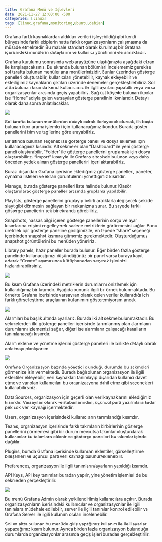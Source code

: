 ```yaml
---
title: Grafana Menü ve İşlevleri
date: 2021-11-27 12:00:00 -500
categories: [linux]
tags: [linux,grafana,monitoring,ubuntu,debian]
---
```

Grafana farklı kaynaklardan aldıkları verileri işleyebildiği gibi kendi bünyesinde farklı ekiplerin hatta farklı organizasyonların çalışmasına da müsade etmektedir. Bu makale standart olarak kurulmuş bir Grafana içerisindeki menülerin detaylarını ve kullanıcı yönetimini ele almaktadır.

Grafana kurulumu sonrasında web arayüzüne ulaştığınızda aşağıdaki ekran ile karşılaşacaksınız. Bu ekranda bulunan bölümleri incelememiz gerekise sol tarafta bulunan menüler ana menülerimizidir. Bunlar üzerinden gösterge panelleri oluşturabilir, kullanıcıları yönetebilir, kaynak ekleyebilir ve eklediğimiz kaynakların çıktıları üzerinde denemeler gerçekleştirebiliriz. Sol altta bulunan kısımda kendi kullanıcımız ile ilgili ayarları yapabilir veya varsa organizasyonlar arasında geçiş yapabiliriz. Sağ üst köşede bulunan ikonlar ise “Home” adıyla gelen varsayılan gösterge panelinin ikonlarıdır. Detaylı olarak daha sonra anlatılacaklar.

<img src="{{ 'assets/pic/2021-11-27-grafana-menu-01.png' | relative_url }}" />

Sol tarafta bulunan menülerden detaylı oalrak ilerleyecek olursak, ilk başta bulunan ikon arama işlemleri için kullanacağımız ikondur. Burada göster panellerini isim ve tag’lerine göre arayabiliriz.


Bir altında bulunan seçenek ise gösterge paneli ve dosya eklemek için kullanacağımız kısımdır. Alt sekmeler olan “Dashboard” ile yeni gösterge paneli oluşturabilir, “Folder” ile gösterge panellerini gruplamak için dosya oluşturabiliriz. “İmport” kısmıyla ile Grafana sitesinde bulunan veya daha önceden yedek alınan gösterge panellerini içeri aktarabiliriz.


Burası dışarıdan Grafana içerisine eklediğimiz gösterge panelleri, paneller, oynatma listeleri ve ekran görüntülerini yönettiğimiz kısımdır.

Manage, burada gösterge panelleri liste halinde bulunur. Klasör oluşturularak gösterge paneller arasında gruplama yapılabilir.

Playlists, gösterge panellerini gruplayıp belirli aralıklarla değişecek şekilde slayt gibi dönmesini sağlayan bir mekanizma sunar. Bu sayede farklı gösterge panellerini tek bir ekranda görebiliriz.

Snapshots, hassas bilgi içeren gösterge panellerinin sorgu ve ayar kısımlarına erişimi engelleyerek sadece metriklerin görünmesini sağlar. Bunu üretmek için gösterge paneline girdiğimizde, en tepede “share” seçeneği içerisinden snapshot kısmına gitmemiz gerekmektedir. Oluşturduğumuz snapshot görüntülerini bu menüden yönetiriz.

Library panels, hazır paneller burada bulunur. Eğer birden fazla gösterge panelinde kullanacağınızı düşündüğünüz bir panel varsa buraya kayıt ederek “Create” aşamasında kütüphaneden seçerek işlerinizi hızlandırabilirsiniz.

<img src="{{ 'assets/pic/2021-11-27-grafana-menu-02.png' | relative_url }}" />


Bu kısım Grafana üzerindeki metriklerin durumlarını önizlemek için kullandığımız bir kısımdır. Aşağıda bununla ilgili bir örnek bulunmaktadır. Bu örnekte Grafana içerisinde varsayılan olarak gelen veriler kullanıldığı için farklı görselleştirme araçlarının kullanımını gösteremiyorum ancak

<img src="{{ 'assets/pic/2021-11-27-grafana-menu-03.png' | relative_url }}" />

Alarmları bu başlık altında ayarlarız. Burada iki alt sekme bulunmaktadır. Bu sekmelerden ilki gösterge panelleri içerisinde tanımlanmış olan alarmların durumlarını izlememizi sağlar, diğeri ise alarmların çalışacağı kanalların tanımlanacağı kısımdır.

Alarm ekleme ve yönetme işlerini gösterge panelleri ile birlikte detaylı olarak anlatmayı planlıyorum.

<img src="{{ 'assets/pic/2021-11-27-grafana-menu-04.png' | relative_url }}" />

Grafana Organizasyon bazında yönetici olunduğu durumda bu sekmeleri görmenize izin vermektedir. Burada bağlı olunan organizasyon ile ilgili eklentiler ekleyebilir, veri kaynakları tanımlayıp dışarıdan kullanıcı davet etme ve var olan kullanıcıları bu organizasyona dahil etme gibi seçenekleri kullanabilirsiniz.

Data Sources, organizasyon için geçerli olan veri kaynaklarını eklediğimiz kısımdır. Varsayılan olarak veritabanlarından, üçüncül parti yazılımlara kadar pek çok veri kaynağı içermektedir.

Users, organizasyon içerisindeki kullanıcıların tanımlandığı kısımdır.

Teams, organizasyon içerisinde farklı takımların birbirlerinin gösterge panellerini görmemesi gibi bir durum mevcutsa takımlar oluşturularak kullanıcılar bu takımlara eklenir ve gösterge panelleri bu takımlar içinde dağıtılır.

Plugins, burada Grafana içerisinde kullanılan eklentiler, görselleştirme bileşenleri ve üçüncül parti veri kaynağı bulunur/eklenebilir.

Preferences, organizasyon ile ilgili tanımların/ayarların yapıldığı kısımdır.

API Keys, API key tanımları buradan yapılır, yine yönetim işlemleri de bu sekmeden gerçekleştirilir.

<img src="{{ 'assets/pic/2021-11-27-grafana-menu-05.png' | relative_url }}" />

Bu menü Grafana Admin olarak yetkilendirilmiş kullanıcılara açıktır. Burada organizasyonların içerisindeki kullanıcılar ve organizasyonlar ile ilgili tanımlara müdehale edilebilir, server ile ilgili tanımlar kontrol edilebilir ve Grafana Server ile ilgili kullanım oraları incelenebilir.


Sol en altta bulunan bu menüde giriş yaptığımız kullanıcı ile ileili ayarları yapacağımız kısım bulunur. Ayrıca birden fazla organizasyon bulunduğu durumlarda organizasyonlar arasında geçiş işleri buradan gerçekleştirilir.













